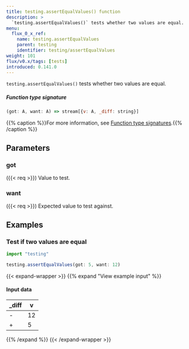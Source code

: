 ```yaml
---
title: testing.assertEqualValues() function
description: >
  `testing.assertEqualValues()` tests whether two values are equal.
menu:
  flux_0_x_ref:
    name: testing.assertEqualValues
    parent: testing
    identifier: testing/assertEqualValues
weight: 101
flux/v0.x/tags: [tests]
introduced: 0.141.0
---
```


<!------------------------------------------------------------------------------

IMPORTANT: This page was generated from comments in the Flux source code. Any
edits made directly to this page will be overwritten the next time the
documentation is generated. 

To make updates to this documentation, update the function comments above the
function definition in the Flux source code:

https://github.com/influxdata/flux/blob/master/stdlib/testing/testing.flux#L223-L225

Contributing to Flux: https://github.com/influxdata/flux#contributing
Fluxdoc syntax: https://github.com/influxdata/flux/blob/master/docs/fluxdoc.md

------------------------------------------------------------------------------->

`testing.assertEqualValues()` tests whether two values are equal.



##### Function type signature

```js
(got: A, want: A) => stream[{v: A, _diff: string}]
```

{{% caption %}}For more information, see [Function type signatures](/flux/v0.x/function-type-signatures/).{{% /caption %}}

## Parameters

### got
({{< req >}})
Value to test.



### want
({{< req >}})
Expected value to test against.




## Examples

### Test if two values are equal

```js
import "testing"

testing.assertEqualValues(got: 5, want: 12)

```

{{< expand-wrapper >}}
{{% expand "View example input" %}}

#### Input data

| _diff  | v  |
| ------ | -- |
| -      | 12 |
| +      | 5  |

{{% /expand %}}
{{< /expand-wrapper >}}
